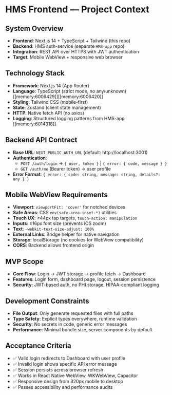 # HMS Frontend — Project Context

## System Overview
- **Frontend**: Next.js 14 + TypeScript + Tailwind (this repo)
- **Backend**: HMS auth-service (separate `HMS-app` repo)
- **Integration**: REST API over HTTPS with JWT authentication
- **Target**: Mobile WebView + responsive web browser

## Technology Stack
- **Framework**: Next.js 14 (App Router)
- **Language**: TypeScript (strict mode, no any/unknown) [[memory:6006429]][[memory:6006420]]
- **Styling**: Tailwind CSS (mobile-first)
- **State**: Zustand (client state management)
- **HTTP**: Native fetch API (no axios)
- **Logging**: Structured logging patterns from HMS-app [[memory:6014318]]

## Backend API Contract
- **Base URL**: `NEXT_PUBLIC_AUTH_URL` (default: http://localhost:3001)
- **Authentication**: 
  - `POST /auth/login` → `{ user, token }` | `{ error: { code, message } }`
  - `GET /auth/me` (Bearer token) → user profile
- **Error Format**: `{ error: { code: string, message: string, details?: any } }`

## Mobile WebView Requirements
- **Viewport**: `viewportFit: 'cover'` for notched devices
- **Safe Areas**: CSS `env(safe-area-inset-*)` utilities  
- **Touch UX**: ≥44px tap targets, `touch-action: manipulation`
- **Inputs**: ≥16px font size (prevents iOS zoom)
- **Text**: `-webkit-text-size-adjust: 100%`
- **External Links**: Bridge helper for native navigation
- **Storage**: localStorage (no cookies for WebView compatibility)
- **CORS**: Backend allows frontend origin

## MVP Scope
- **Core Flow**: Login → JWT storage → profile fetch → Dashboard
- **Features**: Login form, dashboard page, logout, session persistence
- **Security**: JWT-based auth, no PHI storage, HIPAA-compliant logging

## Development Constraints
- **File Output**: Only generate requested files with full paths
- **Type Safety**: Explicit types everywhere, runtime validation
- **Security**: No secrets in code, generic error messages
- **Performance**: Minimal bundle size, server components by default

## Acceptance Criteria
- ✅ Valid login redirects to Dashboard with user profile
- ✅ Invalid login shows specific API error message
- ✅ Session persists across browser refresh
- ✅ Works in React Native WebView, WKWebView, Capacitor
- ✅ Responsive design from 320px mobile to desktop
- ✅ Passes accessibility and performance audits
